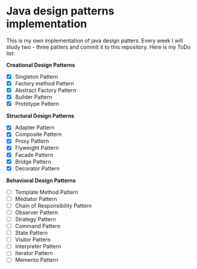 # Java design patterns implementation 
This is my own implementation of java design patters. Every week I will study two - three patters and commit it to this repository.
Here is my ToDo list:

**Creational Design Patterns**

- [x] Singleton Pattern
- [x] Factory method Pattern
- [x] Abstract Factory Pattern
- [x] Builder Pattern
- [x] Prototype Pattern
 
**Structural Design Patterns**

 - [x] Adapter Pattern
 - [x] Composite Pattern
 - [x] Proxy Pattern
 - [x] Flyweight Pattern
 - [x] Facade Pattern
 - [x] Bridge Pattern
 - [x] Decorator Pattern
 
**Behavioral Design Patterns**

 - [ ] Template Method Pattern
 - [ ] Mediator Pattern
 - [ ] Chain of Responsibility Pattern
 - [ ] Observer Pattern
 - [ ] Strategy Pattern
 - [ ] Command Pattern
 - [ ] State Pattern
 - [ ] Visitor Pattern
 - [ ] Interpreter Pattern
 - [ ] Iterator Pattern
 - [ ] Memento Pattern
